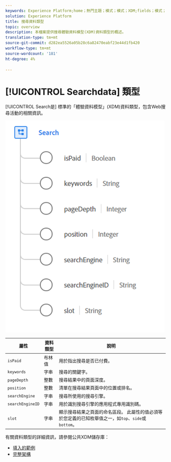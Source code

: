 ```yaml
---
keywords: Experience Platform;home；熱門主題；模式；模式；XDM;fields；模式；Schemas;search;datatype；資料類型；
solution: Experience Platform
title: 搜尋資料類型
topic: overview
description: 本檔案提供搜尋體驗資料模型(XDM)資料類型的概述。
translation-type: tm+mt
source-git-commit: d282ea5526a05b28c6a82470eabf23e44d1fb420
workflow-type: tm+mt
source-wordcount: '181'
ht-degree: 4%

---
```



# [!UICONTROL Searchdata] 類型

[!UICONTROL Search是] 標準的「體驗資料模型」(XDM)資料類型，包含Web搜尋活動的相關資訊。

<img src="../images/data-types/search.PNG" width="500" /><br />

| 屬性 | 資料類型 | 說明 |
| --- | --- | --- |
| `isPaid` | 布林值 | 用於指出搜尋是否已付費。 |
| `keywords` | 字串 | 搜尋的關鍵字。 |
| `pageDepth` | 整數 | 搜尋結果中的頁面深度。 |
| `position` | 整數 | 清單在搜尋結果頁面中的位置或排名。 |
| `searchEngine` | 字串 | 搜尋所使用的搜尋引擎。 |
| `searchEngineID` | 字串 | 用於識別搜尋引擎的應用程式專用識別碼。 |
| `slot` | 字串 | 顯示搜尋結果之頁面的命名區段。 此屬性的值必須等於您定義的已知枚舉值之一，如`top`、`side`或`bottom`。 |

有關資料類型的詳細資訊，請參閱公共XDM儲存庫：

* [填入的範例](https://github.com/adobe/xdm/blob/master/components/datatypes/search.example.1.json)
* [完整架構](https://github.com/adobe/xdm/blob/master/components/datatypes/search.schema.json)